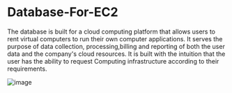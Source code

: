 # Database-For-EC2
The database is built for a cloud computing platform that allows users to rent virtual computers to run their own computer applications. 
It serves the purpose of data collection, processing,billing and reporting of both the user data and the company's cloud resources. 
It is built with the intuition that the user has the ability to request Computing infrastructure according to their requirements.

![image](https://user-images.githubusercontent.com/68120874/211937453-fc99cb7a-f750-4921-bc6e-cfc3b70e4ca8.png)
